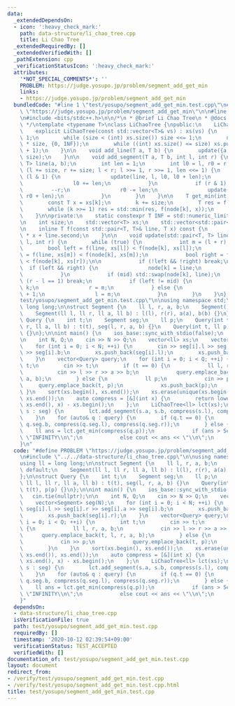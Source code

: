 ```yaml
---
data:
  _extendedDependsOn:
  - icon: ':heavy_check_mark:'
    path: data-structure/li_chao_tree.cpp
    title: Li Chao Tree
  _extendedRequiredBy: []
  _extendedVerifiedWith: []
  _pathExtension: cpp
  _verificationStatusIcon: ':heavy_check_mark:'
  attributes:
    '*NOT_SPECIAL_COMMENTS*': ''
    PROBLEM: https://judge.yosupo.jp/problem/segment_add_get_min
    links:
    - https://judge.yosupo.jp/problem/segment_add_get_min
  bundledCode: "#line 1 \"test/yosupo/segment_add_get_min.test.cpp\"\n#define PROBLEM\
    \ \"https://judge.yosupo.jp/problem/segment_add_get_min\"\n\n#line 1 \"data-structure/li_chao_tree.cpp\"\
    \n#include <bits/stdc++.h>\n\n/*\n * @brief Li Chao Tree\n * @docs docs/data-structure/li_chao_tree.md\n\
    \ */\ntemplate <typename T>\nclass LiChaoTree {\npublic:\n    LiChaoTree() = default;\n\
    \    explicit LiChaoTree(const std::vector<T>& vs) : xs(vs) {\n        size =\
    \ 1;\n        while (size < (int) xs.size()) size <<= 1;\n        node.resize(2\
    \ * size, {0, INF});\n        while ((int) xs.size() <= size) xs.push_back(xs.back()\
    \ + 1);\n    }\n\n    void add_line(T a, T b) {\n        update({a, b}, 1, 0,\
    \ size);\n    }\n\n    void add_segment(T a, T b, int l, int r) {\n        std::pair<T,\
    \ T> line(a, b);\n        int len = 1;\n        int l0 = l, r0 = r;\n        for\
    \ (l += size, r += size; l < r; l >>= 1, r >>= 1, len <<= 1) {\n            if\
    \ (l & 1) {\n                update(line, l, l0, l0 + len);\n                ++l;\n\
    \                l0 += len;\n            }\n            if (r & 1) {\n       \
    \         --r;\n                r0 -= len;\n                update(line, r, r0,\
    \ r0 + len);\n            }\n        }\n    }\n\n    T get_min(int k) const {\n\
    \        const T x = xs[k];\n        k += size;\n        T res = f(node[k], x);\n\
    \        while (k >>= 1) res = std::min(res, f(node[k], x));\n        return res;\n\
    \    }\n\nprivate:\n    static constexpr T INF = std::numeric_limits<T>::max();\n\
    \n    int size;\n    std::vector<T> xs;\n    std::vector<std::pair<T, T>> node;\n\
    \n    inline T f(const std::pair<T, T>& line, T x) const {\n        return line.first\
    \ * x + line.second;\n    }\n\n    void update(std::pair<T, T> line, int k, int\
    \ l, int r) {\n        while (true) {\n            int m = (l + r) / 2;\n    \
    \        bool left = f(line, xs[l]) < f(node[k], xs[l]);\n            bool mid\
    \ = f(line, xs[m]) < f(node[k], xs[m]);\n            bool right = f(line, xs[r])\
    \ < f(node[k], xs[r]);\n\n            if (!left && !right) break;\n          \
    \  if (left && right) {\n                node[k] = line;\n                break;\n\
    \            }\n            if (mid) std::swap(node[k], line);\n            if\
    \ (r - l == 1) break;\n            if (left != mid) {\n                k = 2 *\
    \ k;\n                r = m;\n            } else {\n                k = 2 * k\
    \ + 1;\n                l = m;\n            }\n        }\n    }\n};\n#line 4 \"\
    test/yosupo/segment_add_get_min.test.cpp\"\n\nusing namespace std;\nusing ll =\
    \ long long;\n\nstruct Segment {\n    ll l, r, a, b;\n    Segment() = default;\n\
    \    Segment(ll l, ll r, ll a, ll b) : l(l), r(r), a(a), b(b) {}\n};\n\nstruct\
    \ Query {\n    int t;\n    Segment seg;\n    ll p;\n    Query(int t, ll l, ll\
    \ r, ll a, ll b) : t(t), seg(l, r, a, b) {}\n    Query(int t, ll p) : t(t), p(p)\
    \ {}\n};\n\nint main() {\n    ios_base::sync_with_stdio(false);\n    cin.tie(nullptr);\n\
    \n    int N, Q;\n    cin >> N >> Q;\n    vector<ll> xs;\n    vector<Segment> seg(N);\n\
    \    for (int i = 0; i < N; ++i) {\n        cin >> seg[i].l >> seg[i].r >> seg[i].a\
    \ >> seg[i].b;\n        xs.push_back(seg[i].l);\n        xs.push_back(seg[i].r);\n\
    \    }\n    vector<Query> query;\n    for (int i = 0; i < Q; ++i) {\n        int\
    \ t;\n        cin >> t;\n        if (t == 0) {\n            ll l, r, a, b;\n \
    \           cin >> l >> r >> a >> b;\n            query.emplace_back(t, l, r,\
    \ a, b);\n        } else {\n            ll p;\n            cin >> p;\n       \
    \     query.emplace_back(t, p);\n            xs.push_back(p);\n        }\n   \
    \ }\n    sort(xs.begin(), xs.end());\n    xs.erase(unique(xs.begin(), xs.end()),\
    \ xs.end());\n    auto compress = [&](int x) {\n        return lower_bound(xs.begin(),\
    \ xs.end(), x) - xs.begin();\n    };\n    LiChaoTree<ll> lct(xs);\n    for (auto&\
    \ s : seg) {\n        lct.add_segment(s.a, s.b, compress(s.l), compress(s.r));\n\
    \    }\n    for (auto& q : query) {\n        if (q.t == 0) {\n            lct.add_segment(q.seg.a,\
    \ q.seg.b, compress(q.seg.l), compress(q.seg.r));\n        } else {\n        \
    \    ll ans = lct.get_min(compress(q.p));\n            if (ans > 5e18) cout <<\
    \ \"INFINITY\\n\";\n            else cout << ans << \"\\n\";\n        }\n    }\n\
    }\n"
  code: "#define PROBLEM \"https://judge.yosupo.jp/problem/segment_add_get_min\"\n\
    \n#include \"../../data-structure/li_chao_tree.cpp\"\n\nusing namespace std;\n\
    using ll = long long;\n\nstruct Segment {\n    ll l, r, a, b;\n    Segment() =\
    \ default;\n    Segment(ll l, ll r, ll a, ll b) : l(l), r(r), a(a), b(b) {}\n\
    };\n\nstruct Query {\n    int t;\n    Segment seg;\n    ll p;\n    Query(int t,\
    \ ll l, ll r, ll a, ll b) : t(t), seg(l, r, a, b) {}\n    Query(int t, ll p) :\
    \ t(t), p(p) {}\n};\n\nint main() {\n    ios_base::sync_with_stdio(false);\n \
    \   cin.tie(nullptr);\n\n    int N, Q;\n    cin >> N >> Q;\n    vector<ll> xs;\n\
    \    vector<Segment> seg(N);\n    for (int i = 0; i < N; ++i) {\n        cin >>\
    \ seg[i].l >> seg[i].r >> seg[i].a >> seg[i].b;\n        xs.push_back(seg[i].l);\n\
    \        xs.push_back(seg[i].r);\n    }\n    vector<Query> query;\n    for (int\
    \ i = 0; i < Q; ++i) {\n        int t;\n        cin >> t;\n        if (t == 0)\
    \ {\n            ll l, r, a, b;\n            cin >> l >> r >> a >> b;\n      \
    \      query.emplace_back(t, l, r, a, b);\n        } else {\n            ll p;\n\
    \            cin >> p;\n            query.emplace_back(t, p);\n            xs.push_back(p);\n\
    \        }\n    }\n    sort(xs.begin(), xs.end());\n    xs.erase(unique(xs.begin(),\
    \ xs.end()), xs.end());\n    auto compress = [&](int x) {\n        return lower_bound(xs.begin(),\
    \ xs.end(), x) - xs.begin();\n    };\n    LiChaoTree<ll> lct(xs);\n    for (auto&\
    \ s : seg) {\n        lct.add_segment(s.a, s.b, compress(s.l), compress(s.r));\n\
    \    }\n    for (auto& q : query) {\n        if (q.t == 0) {\n            lct.add_segment(q.seg.a,\
    \ q.seg.b, compress(q.seg.l), compress(q.seg.r));\n        } else {\n        \
    \    ll ans = lct.get_min(compress(q.p));\n            if (ans > 5e18) cout <<\
    \ \"INFINITY\\n\";\n            else cout << ans << \"\\n\";\n        }\n    }\n\
    }"
  dependsOn:
  - data-structure/li_chao_tree.cpp
  isVerificationFile: true
  path: test/yosupo/segment_add_get_min.test.cpp
  requiredBy: []
  timestamp: '2020-10-12 02:39:54+09:00'
  verificationStatus: TEST_ACCEPTED
  verifiedWith: []
documentation_of: test/yosupo/segment_add_get_min.test.cpp
layout: document
redirect_from:
- /verify/test/yosupo/segment_add_get_min.test.cpp
- /verify/test/yosupo/segment_add_get_min.test.cpp.html
title: test/yosupo/segment_add_get_min.test.cpp
---
```

